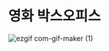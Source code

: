 # 영화 박스오피스 



![ezgif com-gif-maker (1)](https://user-images.githubusercontent.com/59811450/116427289-db171200-a87e-11eb-9e62-6b6b0278d96f.gif)
